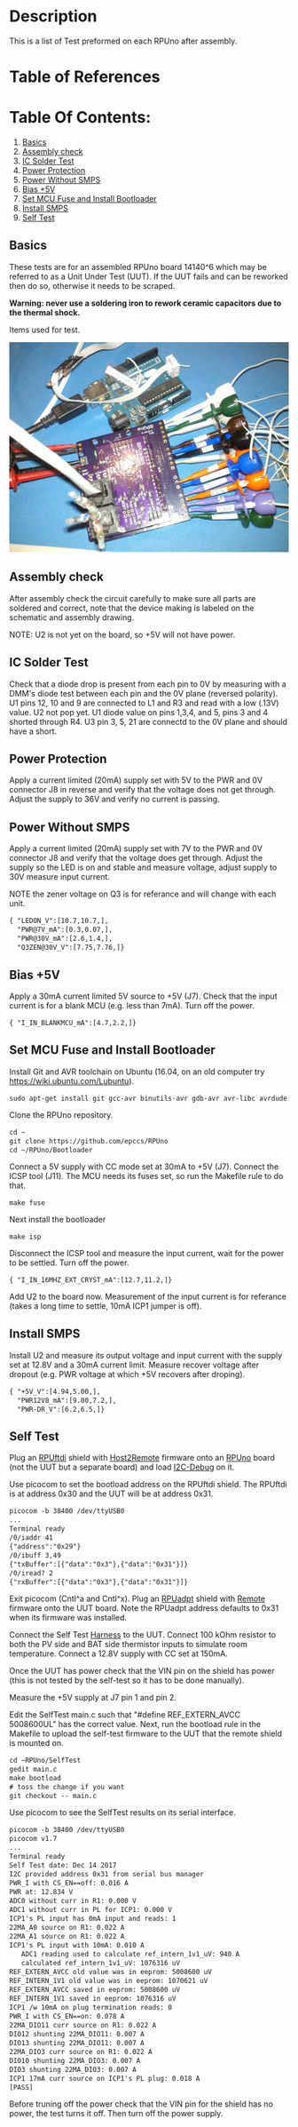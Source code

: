 # Description

This is a list of Test preformed on each RPUno after assembly.

# Table of References


# Table Of Contents:

1. [Basics](#basics)
2. [Assembly check](#assembly-check)
3. [IC Solder Test](#ic-solder-test)
6. [Power Protection](#power-protection)
7. [Power Without SMPS](#power-without-smps)
8. [Bias +5V](#bias-5v)
9. [Set MCU Fuse and Install Bootloader](#set-mcu-fuse-and-install-bootloader)
10. [Install SMPS](install-smps)
11. [Self Test](#self-test)


## Basics

These tests are for an assembled RPUno board 14140^6 which may be referred to as a Unit Under Test (UUT). If the UUT fails and can be reworked then do so, otherwise it needs to be scraped. 

**Warning: never use a soldering iron to rework ceramic capacitors due to the thermal shock.**
    
Items used for test.

![ItemsUsedForTest](./14140,ItemsUsedForTest.jpg "RPUno Items Used For Test")


## Assembly check

After assembly check the circuit carefully to make sure all parts are soldered and correct, note that the device making is labeled on the schematic and assembly drawing.
    
NOTE: U2 is not yet on the board, so +5V will not have power.


## IC Solder Test

Check that a diode drop is present from each pin to 0V by measuring with a DMM's diode test between each pin and the 0V plane (reversed polarity). U1 pins 12, 10 and 9 are connected to L1 and R3 and read with a low (.13V) value. U2 not pop yet. U1 diode value on pins 1,3,4, and 5, pins 3 and 4 shorted through R4. U3 pin 3, 5, 21 are connectd to the 0V plane and should have a short.


## Power Protection

Apply a current limited (20mA) supply set with 5V to the PWR and 0V connector J8 in reverse and verify that the voltage does not get through. Adjust the supply to 36V and verify no current is passing.


## Power Without SMPS

Apply a current limited (20mA) supply set with 7V to the PWR and 0V connector J8 and verify that the voltage does get through. Adjust the supply so the LED is on and stable and measure voltage, adjust supply to 30V measure input current. 

NOTE the zener voltage on Q3 is for referance and will change with each unit.

```
{ "LEDON_V":[10.7,10.7,],
  "PWR@7V_mA":[0.3,0.07,],
  "PWR@30V_mA":[2.6,1.4,],
  "Q3ZEN@30V_V":[7.75,7.76,]}
```


## Bias +5V

Apply a 30mA current limited 5V source to +5V (J7). Check that the input current is for a blank MCU (e.g. less than 7mA). Turn off the power.

```
{ "I_IN_BLANKMCU_mA":[4.7,2.2,]}
```


## Set MCU Fuse and Install Bootloader

Install Git and AVR toolchain on Ubuntu (16.04, on an old computer try https://wiki.ubuntu.com/Lubuntu). 

```
sudo apt-get install git gcc-avr binutils-avr gdb-avr avr-libc avrdude
```

Clone the RPUno repository.

```
cd ~
git clone https://github.com/epccs/RPUno
cd ~/RPUno/Bootloader
```

Connect a 5V supply with CC mode set at 30mA to +5V (J7). Connect the ICSP tool (J11). The MCU needs its fuses set, so run the Makefile rule to do that. 

```
make fuse
```

Next install the bootloader

```
make isp
```

Disconnect the ICSP tool and measure the input current, wait for the power to be settled. Turn off the power.

```
{ "I_IN_16MHZ_EXT_CRYST_mA":[12.7,11.2,]}
```

Add U2 to the board now. Measurement of the input current is for referance (takes a long time to settle, 10mA ICP1 jumper is off).


## Install SMPS

Install U2 and measure its output voltage and input current with the supply set at 12.8V and a 30mA current limit. Measure recover voltage after dropout (e.g. PWR voltage at which +5V recovers after droping).

```
{ "+5V_V":[4.94,5.00,],
  "PWR12V8_mA":[9.00,7.2,],
  "PWR-DR_V":[6.2,6.5,]}
```


## Self Test

Plug an [RPUftdi] shield with [Host2Remote] firmware onto an [RPUno] board (not the UUT but a separate board) and load [I2C-Debug] on it.

[RPUftdi]: https://github.com/epccs/RPUftdi
[Host2Remote]: https://github.com/epccs/RPUftdi/tree/master/Host2Remote
[RPUno]: https://github.com/epccs/RPUno
[I2C-Debug]: https://github.com/epccs/RPUno/tree/master/i2c-debug

Use picocom to set the bootload address on the RPUftdi shield. The RPUftdi is at address 0x30 and the UUT will be at address 0x31.

```
picocom -b 38400 /dev/ttyUSB0
...
Terminal ready
/0/iaddr 41
{"address":"0x29"}
/0/ibuff 3,49
{"txBuffer":[{"data":"0x3"},{"data":"0x31"}]}
/0/iread? 2
{"rxBuffer":[{"data":"0x3"},{"data":"0x31"}]}
```
Exit picocom (Cntl^a and Cntl^x). Plug an [RPUadpt] shield with [Remote] firmware onto the UUT board. Note the RPUadpt address defaults to 0x31 when its firmware was installed.

[RPUadpt]: https://github.com/epccs/RPUadpt
[Remote]: https://github.com/epccs/RPUadpt/tree/master/Remote

Connect the Self Test [Harness] to the UUT. Connect 100 kOhm resistor to both the PV side and BAT side thermistor inputs to simulate room temperature. Connect a 12.8V supply with CC set at 150mA.

[Harness]: https://raw.githubusercontent.com/epccs/RPUno/master/SelfTest/Setup/SelfTestWiring.png

Once the UUT has power check that the VIN pin on the shield has power (this is not tested by the self-test so it has to be done manually).

Measure the +5V supply at J7 pin 1 and pin 2.

Edit the SelfTest main.c such that "#define REF_EXTERN_AVCC 5008600UL" has the correct value. Next, run the bootload rule in the Makefile to upload the self-test firmware to the UUT that the remote shield is mounted on.

```
cd ~RPUno/SelfTest
gedit main.c
make bootload
# toss the change if you want
git checkout -- main.c
```

Use picocom to see the SelfTest results on its serial interface.


```
picocom -b 38400 /dev/ttyUSB0
picocom v1.7
...
Terminal ready
Self Test date: Dec 14 2017
I2C provided address 0x31 from serial bus manager
PWR_I with CS_EN==off: 0.016 A
PWR at: 12.834 V
ADC0 without curr in R1: 0.000 V
ADC1 without curr in PL for ICP1: 0.000 V
ICP1's PL input has 0mA input and reads: 1
22MA_A0 source on R1: 0.022 A
22MA_A1 source on R1: 0.022 A
ICP1's PL input with 10mA: 0.010 A
   ADC1 reading used to calculate ref_intern_1v1_uV: 940 A
   calculated ref_intern_1v1_uV: 1076316 uV
REF_EXTERN_AVCC old value was in eeprom: 5008600 uV
REF_INTERN_1V1 old value was in eeprom: 1070621 uV
REF_EXTERN_AVCC saved in eeprom: 5008600 uV
REF_INTERN_1V1 saved in eeprom: 1076316 uV
ICP1 /w 10mA on plug termination reads: 0
PWR_I with CS_EN==on: 0.078 A
22MA_DIO11 curr source on R1: 0.022 A
DIO12 shunting 22MA_DIO11: 0.007 A
DIO13 shunting 22MA_DIO11: 0.007 A
22MA_DIO3 curr source on R1: 0.022 A
DIO10 shunting 22MA_DIO3: 0.007 A
DIO3 shunting 22MA_DIO3: 0.007 A
ICP1 17mA curr source on ICP1's PL plug: 0.018 A
[PASS]
```

Before truning off the power check that the VIN pin for the shield has no power, the test turns it off. Then turn off the power supply.
